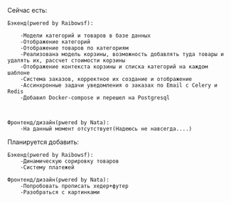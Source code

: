 Сейчас есть:

	Бэкенд(pwered by Raibowsf):
	
		-Модели категорий и товаров в базе данных
		-Отображение категорий
		-Отображение товаров по категориям
		-Реализована модель корзины, возможность добавлять туда товары и удалять их, рассчет стоимости корзины
		-Отображение контекста корзины и списка категорий на каждом шаблоне
		-Система заказов, корректное их создание и отображение
		-Ассинхронные задачи уведомления о заказах по Email с Celery и Redis
		-Добавил Docker-compose и перешел на Postgresql
		
		
		
	Фронтенд/дизайн(pwered by Nata):
		-На данный момент отсутствует(Надеюсь не навсегда....)
		
Планируется добавить:

	Бэкенд(pwered by Raibowsf):
		-Динамическую сорировку товаров
		-Систему платежей
	    
	Фронтенд/дизайн(pwered by Nata):
		-Попробовать прописать хедер+футер
		-Разобраться с картинками 
